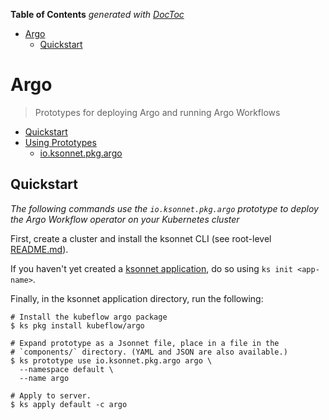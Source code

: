 <!-- START doctoc generated TOC please keep comment here to allow auto update -->
<!-- DON'T EDIT THIS SECTION, INSTEAD RE-RUN doctoc TO UPDATE -->
**Table of Contents**  *generated with [DocToc](https://github.com/thlorenz/doctoc)*

- [Argo](#argo)
  - [Quickstart](#quickstart)

<!-- END doctoc generated TOC please keep comment here to allow auto update -->

# Argo

> Prototypes for deploying Argo and running Argo Workflows


* [Quickstart](#quickstart)
* [Using Prototypes](#using-prototypes)
  * [io.ksonnet.pkg.argo](#io.ksonnet.pkg.argo)

## Quickstart

*The following commands use the `io.ksonnet.pkg.argo` prototype to deploy the Argo Workflow operator on your Kubernetes cluster*

First, create a cluster and install the ksonnet CLI (see root-level [README.md](rootReadme)).

If you haven't yet created a [ksonnet application](linkToSomewhere), do so using `ks init <app-name>`.

Finally, in the ksonnet application directory, run the following:

```shell
# Install the kubeflow argo package
$ ks pkg install kubeflow/argo

# Expand prototype as a Jsonnet file, place in a file in the
# `components/` directory. (YAML and JSON are also available.)
$ ks prototype use io.ksonnet.pkg.argo argo \
  --namespace default \
  --name argo

# Apply to server.
$ ks apply default -c argo
```

[rootReadme]: https://github.com/ksonnet/mixins
